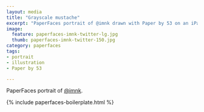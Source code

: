 ```yaml
---
layout: media
title: "Grayscale mustache"
excerpt: "PaperFaces portrait of @imnk drawn with Paper by 53 on an iPad."
image: 
  feature: paperfaces-imnk-twitter-lg.jpg
  thumb: paperfaces-imnk-twitter-150.jpg
category: paperfaces
tags: 
- portrait
- illustration
- Paper by 53

---
```


PaperFaces portrait of [@imnk](http://twitter.com/imnk).

{% include paperfaces-boilerplate.html %}